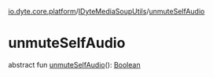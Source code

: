 [io.dyte.core.platform](../index.md)/[IDyteMediaSoupUtils](index.md)/[unmuteSelfAudio](unmute-self-audio.md)

# unmuteSelfAudio


abstract fun [unmuteSelfAudio](unmute-self-audio.md)(): [Boolean](https://kotlinlang.org/api/latest/jvm/stdlib/kotlin/-boolean/index.html)

